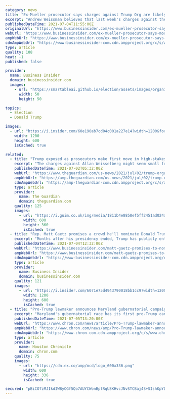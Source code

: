 ```yaml
---
category: news
title: "Ex-Mueller prosecutor says charges against Trump Org are likely a 'shot across the bow' with more to come"
excerpt: "Andrew Weissman believes that last week's charges against the Trump Org are about sending a warning to employees at the company."
publishedDateTime: 2021-07-04T11:55:00Z
originalUrl: "https://www.businessinsider.com/ex-mueller-prosecutor-says-more-trump-charges-are-likely-2021-7"
webUrl: "https://www.businessinsider.com/ex-mueller-prosecutor-says-more-trump-charges-are-likely-2021-7"
ampWebUrl: "https://www.businessinsider.com/ex-mueller-prosecutor-says-more-trump-charges-are-likely-2021-7?amp"
cdnAmpWebUrl: "https://www-businessinsider-com.cdn.ampproject.org/c/s/www.businessinsider.com/ex-mueller-prosecutor-says-more-trump-charges-are-likely-2021-7?amp"
type: article
quality: 108
heat: -1
published: false

provider:
  name: Business Insider
  domain: businessinsider.com
  images:
    - url: "https://smartableai.github.io/election/assets/images/organizations/businessinsider.com-50x50.jpg"
      width: 50
      height: 50

topics:
  - Election
  - Donald Trump

images:
  - url: "https://i.insider.com/60e190ab7cd04c001a227e14?width=1200&format=jpeg"
    width: 1200
    height: 600
    isCached: true

related:
  - title: "Trump exposed as prosecutors make first move in high-stakes chess game"
    excerpt: "The charges against Allan Weisselberg might seem small fry, but the threat to people higher up the food chain is mounting"
    publishedDateTime: 2021-07-02T05:32:00Z
    webUrl: "https://www.theguardian.com/us-news/2021/jul/02/trump-organization-tax-charges-prosecutors-allen-weisselberg"
    ampWebUrl: "https://amp.theguardian.com/us-news/2021/jul/02/trump-organization-tax-charges-prosecutors-allen-weisselberg"
    cdnAmpWebUrl: "https://amp-theguardian-com.cdn.ampproject.org/c/s/amp.theguardian.com/us-news/2021/jul/02/trump-organization-tax-charges-prosecutors-allen-weisselberg"
    type: article
    provider:
      name: The Guardian
      domain: theguardian.com
    quality: 125
    images:
      - url: "https://i.guim.co.uk/img/media/1811b4e8858ef5ff2451ad024adf2fdf6eb5fac9/0_11_3500_2101/master/3500.jpg?width=300&quality=45&auto=format&fit=max&dpr=2&s=6f92d3e9e6dd5f61bea65e53cc0537c7"
        width: 600
        height: 360
        isCached: true
  - title: "Rep. Matt Gaetz promises a crowd he'll nominate Donald Trump for House speaker"
    excerpt: "Months after his presidency ended, Trump has publicly entertained the idea of becoming House Speaker."
    publishedDateTime: 2021-07-04T12:32:00Z
    webUrl: "https://www.businessinsider.com/matt-gaetz-promises-to-nominate-trump-for-house-speaker-2021-7"
    ampWebUrl: "https://www.businessinsider.com/matt-gaetz-promises-to-nominate-trump-for-house-speaker-2021-7?amp"
    cdnAmpWebUrl: "https://www-businessinsider-com.cdn.ampproject.org/c/s/www.businessinsider.com/matt-gaetz-promises-to-nominate-trump-for-house-speaker-2021-7?amp"
    type: article
    provider:
      name: Business Insider
      domain: businessinsider.com
    quality: 121
    images:
      - url: "https://i.insider.com/6071e75d4943790018bb1cc9?width=1200&format=jpeg"
        width: 1200
        height: 600
        isCached: true
  - title: "Pro-Trump lawmaker announces Maryland gubernatorial campaign"
    excerpt: "Maryland's gubernatorial race has its first pro-Trump candidate. Dan Cox, a Republican state delegate, announced Sunday that he is running for governor in 2022. The Baltimore Sun reports that Cox didn't respond to its interview requests after he made the announcement over social media and text message."
    publishedDateTime: 2021-07-05T13:20:00Z
    webUrl: "https://www.chron.com/news/article/Pro-Trump-lawmaker-announces-Maryland-16293976.php"
    ampWebUrl: "https://www.chron.com/news/amp/Pro-Trump-lawmaker-announces-Maryland-16293976.php"
    cdnAmpWebUrl: "https://www-chron-com.cdn.ampproject.org/c/s/www.chron.com/news/amp/Pro-Trump-lawmaker-announces-Maryland-16293976.php"
    type: article
    provider:
      name: Houston Chronicle
      domain: chron.com
    quality: 75
    images:
      - url: "https://cdn.ex.co/amp/mcd/logo_600x336.png"
        width: 600
        height: 336
        isCached: true

secured: "pBiCO7zMJIkdIWByOGf5Qo7AUYCWonBptRqU8KHvcJNvSTCBaj4S+SIshKpYD8AYxRpWEpq2Cl+RT/1xHQS2NYupCo1Fug9W764kSqmqIbGeJErYVaD14hvl4svj94GbthMW5ZWM/q1aLjXmCSRN0CzDZiSQX4b/i4Smtdf5Ra52vJdqxxOyPnJXmRtDCvhRoggAc5+DppEDEgo2tscp2jQISxIoEIeSlLjnRUivadZ79eBK3reazIS2GVWKBmJKtRtGeq+JeQ1RfYETz3d0XP4yLFYfq8FZ0PScskG3tPkCjgJCLJYcclp1fAX0UULCD9RR8COnZwWvEIFbr6Cke3DQwf/w3n+ZocKyjbRsAN4=;gd6YUpTH/EzhhaVeR0olew=="
---
```


